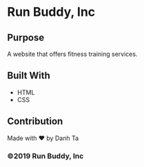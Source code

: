 # Run Buddy, Inc

## Purpose
A website that offers fitness training services. 

## Built With
* HTML
* CSS


## Contribution
Made with ❤️ by Danh Ta

### ©️2019 Run Buddy, Inc 